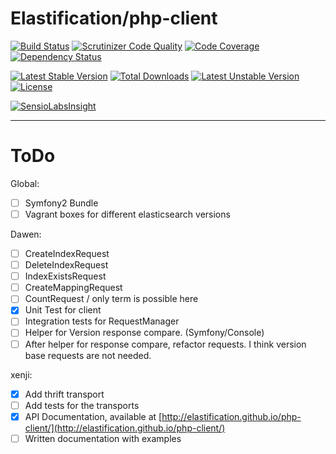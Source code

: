 # Elastification/php-client
[![Build Status](https://travis-ci.org/elastification/php-client.svg?branch=master)](https://travis-ci.org/elastification/php-client)
[![Scrutinizer Code Quality](https://scrutinizer-ci.com/g/elastification/php-client/badges/quality-score.png?b=master)](https://scrutinizer-ci.com/g/elastification/php-client/?branch=master)
[![Code Coverage](https://scrutinizer-ci.com/g/elastification/php-client/badges/coverage.png?b=master)](https://scrutinizer-ci.com/g/elastification/php-client/?branch=master)
[![Dependency Status](https://www.versioneye.com/user/projects/53f0a39c13bb0688860006d2/badge.svg?style=flat)](https://www.versioneye.com/user/projects/53f0a39c13bb0688860006d2)

[![Latest Stable Version](https://poser.pugx.org/elastification/php-client/v/stable.svg)](https://packagist.org/packages/elastification/php-client) [![Total Downloads](https://poser.pugx.org/elastification/php-client/downloads.svg)](https://packagist.org/packages/elastification/php-client) [![Latest Unstable Version](https://poser.pugx.org/elastification/php-client/v/unstable.svg)](https://packagist.org/packages/elastification/php-client) [![License](https://poser.pugx.org/elastification/php-client/license.svg)](https://packagist.org/packages/elastification/php-client)

[![SensioLabsInsight](https://insight.sensiolabs.com/projects/205b5f0a-f655-4515-af02-d32351fde447/mini.png)](https://insight.sensiolabs.com/projects/205b5f0a-f655-4515-af02-d32351fde447)

---


ToDo
====

Global:
- [ ] Symfony2 Bundle
- [ ] Vagrant boxes for different elasticsearch versions

Dawen:

- [ ] CreateIndexRequest
- [ ] DeleteIndexRequest
- [ ] IndexExistsRequest
- [ ] CreateMappingRequest
- [ ] CountRequest / only term is possible here
- [x] Unit Test for client
- [ ] Integration tests for RequestManager
- [ ] Helper for Version response compare. (Symfony/Console)
- [ ] After helper for response compare, refactor requests. I think version base requests are not needed.

xenji:
- [x] Add thrift transport
- [ ] Add tests for the transports
- [x] API Documentation, available at [http://elastification.github.io/php-client/](http://elastification.github.io/php-client/)
- [ ] Written documentation with examples
